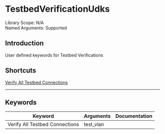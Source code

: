 # TestbedVerificationUdks
Library Scope: N/A<br>
Named Arguments: Supported

## Introduction
User defined keywords for Testbed Verifications

## Shortcuts
[Verify All Testbed Connections](#Verify_All_Testbed_Connections)
***

## Keywords
| Keyword | Arguments | Documentation |
|---------|-----------|---------------|
| <a name="Verify_All_Testbed_Connections"></a>Verify All Testbed Connections | test_vlan |  |
